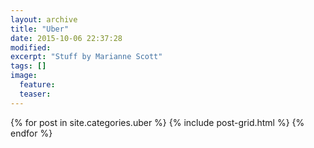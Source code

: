 ```yaml
---
layout: archive
title: "Uber"
date: 2015-10-06 22:37:28
modified:
excerpt: "Stuff by Marianne Scott"
tags: []
image:
  feature:
  teaser:
---
```


<div class="tiles">
{% for post in site.categories.uber %}
  {% include post-grid.html %}
{% endfor %}
</div><!-- /.tiles -->
